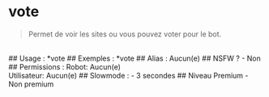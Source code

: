 # vote

> Permet de voir les sites ou vous pouvez voter pour le bot.

<br>
## Usage :
*vote
## Exemples :
*vote
## Alias :
Aucun(e)
## NSFW ?
- Non
## Permissions :
Robot: Aucun(e)
<br>
Utilisateur: Aucun(e)
## Slowmode :
- 3 secondes
## Niveau Premium
- Non premium